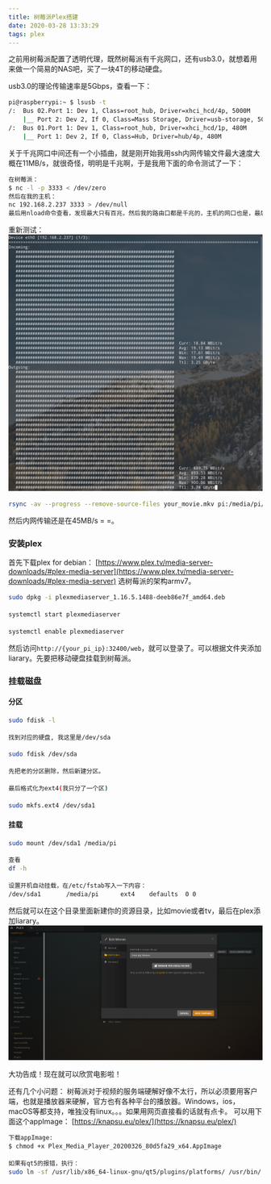 ```yaml
---
title: 树莓派Plex搭建
date: 2020-03-28 13:33:29
tags: plex
---
```


之前用树莓派配置了透明代理，既然树莓派有千兆网口，还有usb3.0，就想着用来做一个简易的NAS吧，买了一块4T的移动硬盘。
<!--more-->
usb3.0的理论传输速率是5Gbps，查看一下：

```bash
pi@raspberrypi:~ $ lsusb -t
/:  Bus 02.Port 1: Dev 1, Class=root_hub, Driver=xhci_hcd/4p, 5000M
    |__ Port 2: Dev 2, If 0, Class=Mass Storage, Driver=usb-storage, 5000M
/:  Bus 01.Port 1: Dev 1, Class=root_hub, Driver=xhci_hcd/1p, 480M
    |__ Port 1: Dev 2, If 0, Class=Hub, Driver=hub/4p, 480M
```

关于千兆网口中间还有一个小插曲，就是刚开始我用ssh内网传输文件最大速度大概在11MB/s，就很奇怪，明明是千兆啊，于是我用下面的命令测试了一下：

```bash
在树莓派：
$ nc -l -p 3333 < /dev/zero
然后在我的主机：
nc 192.168.2.237 3333 > /dev/null
最后用nload命令查看，发现最大只有百兆，然后我的路由口都是千兆的，主机的网口也是，最后发现是主机的那条网线只有百兆，于是重新换了一条六类的线。（我以前200兆带宽的时候用的也是那条线啊，干！）
```

重新测试：
![result](./树莓派Plex搭建/Screenshot_20200328_135155.png)

```bash
rsync -av --progress --remove-source-files your_movie.mkv pi:/media/pi/Movies
```
然后内网传输还是在45MB/s = =。

### 安装plex

首先下载plex for debian：
[https://www.plex.tv/media-server-downloads/#plex-media-server](https://www.plex.tv/media-server-downloads/#plex-media-server)
选树莓派的架构armv7。

```bash
sudo dpkg -i plexmediaserver_1.16.5.1488-deeb86e7f_amd64.deb

systemctl start plexmediaserver

systemctl enable plexmediaserver
```

然后访问`http://{your_pi_ip}:32400/web`，就可以登录了。可以根据文件夹添加liarary。先要把移动硬盘挂载到树莓派。

### 挂载磁盘

#### 分区

```bash
sudo fdisk -l

找到对应的硬盘, 我这里是/dev/sda

sudo fdisk /dev/sda

先把老的分区删除，然后新建分区。

最后格式化为ext4(我只分了一个区)

sudo mkfs.ext4 /dev/sda1
```

#### 挂载

```bash
sudo mount /dev/sda1 /media/pi

查看
df -h

设置开机自动挂载，在/etc/fstab写入一下内容：
/dev/sda1       /media/pi      ext4    defaults  0 0
```

然后就可以在这个目录里面新建你的资源目录，比如movie或者tv，最后在plex添加liarary。
![add library](./树莓派Plex搭建/Screenshot_20200328_141754.png)

大功告成！现在就可以欣赏电影啦！

还有几个小问题：
树莓派对于视频的服务端硬解好像不太行，所以必须要用客户端，也就是播放器来硬解，官方也有各种平台的播放器。Windows，ios，macOS等都支持，唯独没有linux。。。如果用网页直接看的话就有点卡。
可以用下面这个appImage：
[https://knapsu.eu/plex/](https://knapsu.eu/plex/)

```bash
下载appImage:
$ chmod +x Plex_Media_Player_20200326_80d5fa29_x64.AppImage

如果有qt5的报错，执行：
sudo ln -sf /usr/lib/x86_64-linux-gnu/qt5/plugins/platforms/ /usr/bin/
```







